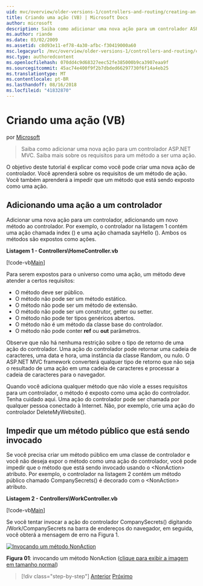 ```yaml
---
uid: mvc/overview/older-versions-1/controllers-and-routing/creating-an-action-vb
title: Criando uma ação (VB) | Microsoft Docs
author: microsoft
description: Saiba como adicionar uma nova ação para um controlador ASP.NET MVC. Saiba mais sobre os requisitos para um método a ser uma ação.
ms.author: riande
ms.date: 03/02/2009
ms.assetid: c8d93e11-ef78-4a30-afbc-f30419000a60
msc.legacyurl: /mvc/overview/older-versions-1/controllers-and-routing/creating-an-action-vb
msc.type: authoredcontent
ms.openlocfilehash: 070dd4c9d68327eec52fe385000b9ca3907eaa9f
ms.sourcegitcommit: 45ac74e400f9f2b7dbded66297730f6f14a4eb25
ms.translationtype: MT
ms.contentlocale: pt-BR
ms.lasthandoff: 08/16/2018
ms.locfileid: "41832870"
---
```

<a name="creating-an-action-vb"></a>Criando uma ação (VB)
====================
por [Microsoft](https://github.com/microsoft)

> Saiba como adicionar uma nova ação para um controlador ASP.NET MVC. Saiba mais sobre os requisitos para um método a ser uma ação.


O objetivo deste tutorial é explicar como você pode criar uma nova ação de controlador. Você aprenderá sobre os requisitos de um método de ação. Você também aprenderá a impedir que um método que está sendo exposto como uma ação.

## <a name="adding-an-action-to-a-controller"></a>Adicionando uma ação a um controlador

Adicionar uma nova ação para um controlador, adicionando um novo método ao controlador. Por exemplo, o controlador na listagem 1 contém uma ação chamada index () e uma ação chamada sayHello (). Ambos os métodos são expostos como ações.

**Listagem 1 - Controllers\HomeController.vb**

[!code-vb[Main](creating-an-action-vb/samples/sample1.vb)]

Para serem expostos para o universo como uma ação, um método deve atender a certos requisitos:

- O método deve ser público.
- O método não pode ser um método estático.
- O método não pode ser um método de extensão.
- O método não pode ser um construtor, getter ou setter.
- O método não pode ter tipos genéricos abertos.
- O método não é um método da classe base do controlador.
- O método não pode conter **ref** ou **out** parâmetros.

Observe que não há nenhuma restrição sobre o tipo de retorno de uma ação do controlador. Uma ação do controlador pode retornar uma cadeia de caracteres, uma data e hora, uma instância da classe Random, ou nulo. O ASP.NET MVC framework converterá qualquer tipo de retorno que não seja o resultado de uma ação em uma cadeia de caracteres e processar a cadeia de caracteres para o navegador.

Quando você adiciona qualquer método que não viole a esses requisitos para um controlador, o método é exposto como uma ação do controlador. Tenha cuidado aqui. Uma ação do controlador pode ser chamada por qualquer pessoa conectado à Internet. Não, por exemplo, crie uma ação do controlador DeleteMyWebsite().

## <a name="preventing-a-public-method-from-being-invoked"></a>Impedir que um método público que está sendo invocado

Se você precisa criar um método público em uma classe de controlador e você não deseja expor o método como uma ação do controlador, você pode impedir que o método que está sendo invocado usando o &lt;NonAction&gt; atributo. Por exemplo, o controlador na listagem 2 contém um método público chamado CompanySecrets() é decorado com o &lt;NonAction&gt; atributo.

**Listagem 2 - Controllers\WorkController.vb**

[!code-vb[Main](creating-an-action-vb/samples/sample2.vb)]

Se você tentar invocar a ação do controlador CompanySecrets() digitando /Work/CompanySecrets na barra de endereços do navegador, em seguida, você obterá a mensagem de erro na Figura 1.


[![Invocando um método NonAction](creating-an-action-vb/_static/image1.jpg)](creating-an-action-vb/_static/image1.png)

**Figura 01**: invocando um método NonAction ([clique para exibir a imagem em tamanho normal](creating-an-action-vb/_static/image2.png))

> [!div class="step-by-step"]
> [Anterior](creating-a-controller-vb.md)
> [Próximo](aspnet-mvc-controllers-overview-cs.md)
